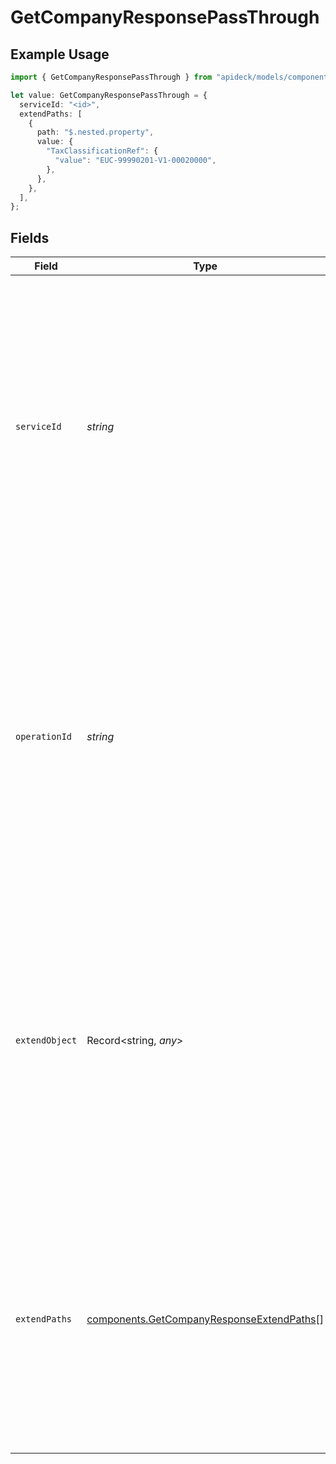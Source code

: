 # GetCompanyResponsePassThrough

## Example Usage

```typescript
import { GetCompanyResponsePassThrough } from "apideck/models/components";

let value: GetCompanyResponsePassThrough = {
  serviceId: "<id>",
  extendPaths: [
    {
      path: "$.nested.property",
      value: {
        "TaxClassificationRef": {
          "value": "EUC-99990201-V1-00020000",
        },
      },
    },
  ],
};
```

## Fields

| Field                                                                                                                                                                                                                                                                 | Type                                                                                                                                                                                                                                                                  | Required                                                                                                                                                                                                                                                              | Description                                                                                                                                                                                                                                                           |
| --------------------------------------------------------------------------------------------------------------------------------------------------------------------------------------------------------------------------------------------------------------------- | --------------------------------------------------------------------------------------------------------------------------------------------------------------------------------------------------------------------------------------------------------------------- | --------------------------------------------------------------------------------------------------------------------------------------------------------------------------------------------------------------------------------------------------------------------- | --------------------------------------------------------------------------------------------------------------------------------------------------------------------------------------------------------------------------------------------------------------------- |
| `serviceId`                                                                                                                                                                                                                                                           | *string*                                                                                                                                                                                                                                                              | :heavy_check_mark:                                                                                                                                                                                                                                                    | The unique identifier for the service to which this pass-through operation should be applied. This string is crucial for routing the request to the correct service within the CRM system, ensuring that the company data is fetched from the appropriate source.     |
| `operationId`                                                                                                                                                                                                                                                         | *string*                                                                                                                                                                                                                                                              | :heavy_minus_sign:                                                                                                                                                                                                                                                    | An optional identifier for a specific workflow operation that this pass-through should target. This string is particularly useful when the Unify application makes multiple downstream requests, allowing developers to specify which operation the data pertains to. |
| `extendObject`                                                                                                                                                                                                                                                        | Record<string, *any*>                                                                                                                                                                                                                                                 | :heavy_minus_sign:                                                                                                                                                                                                                                                    | A flexible object that allows for the inclusion of any additional properties needed to extend the functionality of the pass-through operation. This object can be customized to fit specific requirements, providing a way to enhance the data retrieval process.     |
| `extendPaths`                                                                                                                                                                                                                                                         | [components.GetCompanyResponseExtendPaths](../../models/components/getcompanyresponseextendpaths.md)[]                                                                                                                                                                | :heavy_minus_sign:                                                                                                                                                                                                                                                    | An array of objects designed for structured data modifications using specified paths. Each object in the array represents a modification instruction, allowing developers to apply changes to the data structure dynamically.                                         |